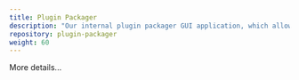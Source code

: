 ```yaml
---
title: Plugin Packager
description: "Our internal plugin packager GUI application, which allows us to generate manifests, checksums and archives plugins before pushing them to our custom plugins repository."
repository: plugin-packager
weight: 60
---
```


More details...
